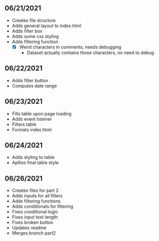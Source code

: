 ## 06/21/2021
- Creates file structure
- Adds general layout to index.html
- Adds filter box
- Adds some css styling
- Adds filtering function
    - [X] Weird characters in comments, needs debugging
        - Dataset actually contains those characters, no need to debug

## 06/22/2021
- Adds filter button
- Computes date range

## 06/23/2021
- Fills table upon page loading
- Adds event listener
- Filters table
- Formats index.html

## 06/24/2021
- Adds styling to table
- Apllies final table style

## 06/26/2021
- Creates files for part 2
- Adds inputs for all filters
- Adds filtering functions
- Adds conditionals for filtering
- Fixes conditional logic
- Fixes input text length
- Fixes broken button
- Updates readme
- Merges branch part2